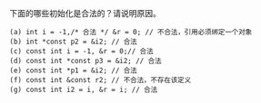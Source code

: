 下面的哪些初始化是合法的？请说明原因。

    (a) int i = -1,/* 合法 */ &r = 0; // 不合法，引用必须绑定一个对象
    (b) int *const p2 = &i2; // 合法
    (c) const int i = -1, &r = 0;// 合法
    (d) const int *const p3 = &i2; // 合法
    (e) const int *p1 = &i2; // 合法
    (f) const int &const r2; // 不合法，不存在该定义
    (g) const int i2 = i, &r = i; // 合法